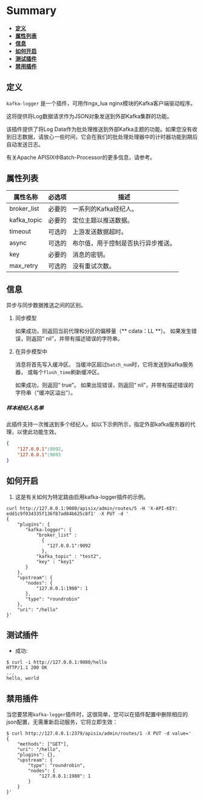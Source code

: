 <!--
#
# Licensed to the Apache Software Foundation (ASF) under one or more
# contributor license agreements.  See the NOTICE file distributed with
# this work for additional information regarding copyright ownership.
# The ASF licenses this file to You under the Apache License, Version 2.0
# (the "License"); you may not use this file except in compliance with
# the License.  You may obtain a copy of the License at
#
#     http://www.apache.org/licenses/LICENSE-2.0
#
# Unless required by applicable law or agreed to in writing, software
# distributed under the License is distributed on an "AS IS" BASIS,
# WITHOUT WARRANTIES OR CONDITIONS OF ANY KIND, either express or implied.
# See the License for the specific language governing permissions and
# limitations under the License.
#
-->

# Summary
- [**定义**](#name)
- [**属性列表**](#attributes)
- [**信息**](#info)
- [**如何开启**](#how-to-enable)
- [**测试插件**](#test-plugin)
- [**禁用插件**](#disable-plugin)

## 定义

`kafka-logger` 是一个插件，可用作ngx_lua nginx模块的Kafka客户端驱动程序。

这将提供将Log数据请求作为JSON对象发送到外部Kafka集群的功能。

该插件提供了将Log Data作为批处理推送到外部Kafka主题的功能。如果您没有收到日志数据，请放心一些时间，它会在我们的批处理处理器中的计时器功能到期后自动发送日志。

有关Apache APISIX中Batch-Processor的更多信息，请参考。


## 属性列表

|属性名称          |必选项  |描述|
|---------     |--------|-----------|
| broker_list |必要的| 一系列的Kafka经纪人。|
| kafka_topic |必要的| 定位主题以推送数据。|
| timeout |可选的|上游发送数据超时。|
| async |可选的|布尔值，用于控制是否执行异步推送。|
| key |必要的|消息的密钥。|
| max_retry |可选的|没有重试次数。|

## 信息

异步与同步数据推送之间的区别。

1. 同步模型

    如果成功，则返回当前代理和分区的偏移量（** cdata：LL **）。
    如果发生错误，则返回“ nil”，并带有描述错误的字符串。

2. 在异步模型中

    消息将首先写入缓冲区。
    当缓冲区超过`batch_num`时，它将发送到kafka服务器，
    或每个`flush_time`刷新缓冲区。

    如果成功，则返回“ true”。
    如果出现错误，则返回“ nil”，并带有描述错误的字符串（“缓冲区溢出”）。

##### 样本经纪人名单

此插件支持一次推送到多个经纪人。如以下示例所示，指定外部kafka服务器的代理，以使此功能生效。

```json
{
    "127.0.0.1":9092,
    "127.0.0.1":9093
}
```

## 如何开启

1. 这是有关如何为特定路由启用kafka-logger插件的示例。

```shell
curl http://127.0.0.1:9080/apisix/admin/routes/5 -H 'X-API-KEY: edd1c9f034335f136f87ad84b625c8f1' -X PUT -d '
{
    "plugins": {
       "kafka-logger": {
           "broker_list" :
             {
               "127.0.0.1":9092
             },
           "kafka_topic" : "test2",
           "key" : "key1"
       }
    },
    "upstream": {
       "nodes": {
           "127.0.0.1:1980": 1
       },
       "type": "roundrobin"
    },
    "uri": "/hello"
}'
```

## 测试插件

* 成功:

```shell
$ curl -i http://127.0.0.1:9080/hello
HTTP/1.1 200 OK
...
hello, world
```

## 禁用插件

当您要禁用`kafka-logger`插件时，这很简单，您可以在插件配置中删除相应的json配置，无需重新启动服务，它将立即生效：

```shell
$ curl http://127.0.0.1:2379/apisix/admin/routes/1 -X PUT -d value='
{
    "methods": ["GET"],
    "uri": "/hello",
    "plugins": {},
    "upstream": {
        "type": "roundrobin",
        "nodes": {
            "127.0.0.1:1980": 1
        }
    }
}'
```

